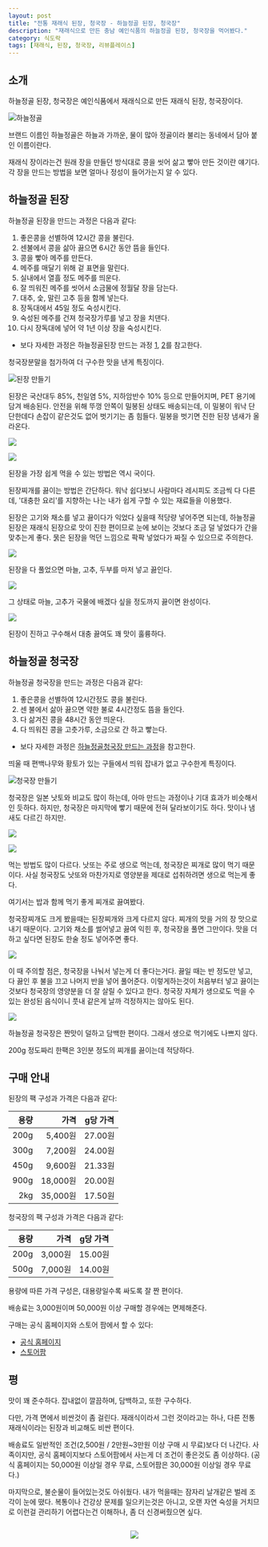 ```yaml
---
layout: post
title: "전통 재래식 된장, 청국장 - 하늘정골 된장, 청국장"
description: "재래식으로 만든 충남 예인식품의 하늘정골 된장, 청국장을 먹어봤다."
category: 식도락
tags: [재래식, 된장, 청국장, 리뷰플레이스]
---
```


## 소개

하늘정골 된장, 청국장은
예인식품에서 재래식으로 만든 재래식 된장, 청국장이다.

![하늘정골](http://yia0124.cafe24.com/img/img_mainimg.jpg)

브랜드 이름인 하늘정골은
하늘과 가까운, 물이 많아 정골이라 불리는 동네에서 담아 붙인 이름이란다.

재래식 장이라는건 원래 장을 만들던 방식대로
콩을 씻어 삶고 빻아 만든 것이란 얘기다.
각 장을 만드는 방법을 보면 얼마나 정성이 들어가는지 알 수 있다.



## 하늘정골 된장

하늘정골 된장을 만드는 과정은 다음과 같다:

1. 좋은콩을 선별하여 12시간 콩을 불린다.
2. 센불에서 콩을 삶아 끓으면 6시간 동안 뜸을 들인다.
3. 콩을 빻아 메주를 만든다.
4. 메주를 매달기 위해 겉 표면을 말린다.
5. 실내에서 열흘 정도 메주를 띄운다.
6. 잘 띄워진 메주를 씻어서 소금물에 정월달 장을 담는다.
7. 대추, 숯, 말린 고추 등을 함께 넣는다.
8. 장독대에서 45일 정도 숙성시킨다.
9. 숙성된 메주를 건져 청국장가루를 넣고 장을 치댄다.
10. 다시 장독대에 넣어 약 1년 이상 장을 숙성시킨다.

* 보다 자세한 과정은 하늘정골된장 만드는 과정 [1](http://blog.naver.com/yia0124/220665277555), [2](http://blog.naver.com/yia0124/220681458682)를 참고한다.

청국장분말을 첨가하여 더 구수한 맛을 낸게 특징이다.

![된장 만들기](https://lh3.googleusercontent.com/-24VOMoAJj4Y/WaQ0VWSHiKI/AAAAAAAAWlk/CjSR40YlBPIiDccFkStpleDga4LLvHnPgCE0YBhgL/w640/skysoybean-1.jpg)

된장은 국산대두 85%, 천일염 5%, 지하암반수 10% 등으로 만들어지며,
PET 용기에 담겨 배송된다.
안전을 위해 뚜껑 안쪽이 밀봉된 상태도 배송되는데,
이 밀봉이 워낙 단단한데다 손잡이 같은것도 없어 벗기기는 좀 힘들다.
밀봉을 벗기면 진한 된장 냄새가 올라온다.

![](https://lh3.googleusercontent.com/w4v6eoqrSIud_mO_g5evTJxY-F9CEDyTz1zFzaxi5CXjyWIg_lhG8pUgtVDK8sfLyAheLYXpcW2zsg=s640)

![](https://lh3.googleusercontent.com/utq_OTbpHu-zzlWex29cJSTRWxYBjnKSvSwNPM6UMWORWrW1Ac7nBCZNsF3hfpu0uv6qKMDB2T9vfw=s640)

된장을 가장 쉽게 먹을 수 있는 방법은 역시 국이다.

된장찌개를 끓이는 방법은 간단하다.
워낙 쉽다보니 사람마다 레시피도 조금씩 다 다른데,
'대충한 요리'를 지향하는 나는 내가 쉽게 구할 수 있는 재료들을 이용했다.

된장은 고기와 채소를 넣고 끓이다가 익었다 싶을때 적당량 넣어주면 되는데,
하늘정골 된장은 재래식 된장으로 맛이 진한 편이므로
눈에 보이는 것보다 조금 덜 넣었다가 간을 맞추는게 좋다.
묽은 된장을 먹던 느낌으로 팍팍 넣었다가 짜질 수 있으므로 주의한다.

![](https://lh3.googleusercontent.com/ARc0-nu9JWScn5_ryarj98udji6IrLJSFoltHyl6-w0llyJ0AJ73ZkpXCCudjXm7G59suqmBION4ug=s640)

된장을 다 풀었으면
마늘, 고추, 두부를 마저 넣고 끓인다.

![](https://lh3.googleusercontent.com/7cInOzQnZ5Lyng6r17U7WndkD7n-k3BQ18UC9TluhkAGozh-8pAwDGHpRx4U3E8t1oDOw6Jsgt5q7w=s640)

그 상태로 마늘, 고추가 국물에 배겠다 싶을 정도까지 끓이면 완성이다.

![](https://lh3.googleusercontent.com/z46tq0a3Tp3-UpxrvSJ4_9Q4C_Z8VMrh7Jpe3HJKc-Shx52NTGtnJ00SdRjcKzsPC_v5-mXGKcZpDw=s640)

된장이 진하고 구수해서
대충 끓여도 꽤 맛이 훌륭하다.



## 하늘정골 청국장

하늘정골 청국장을 만드는 과정은 다음과 같다:

1. 좋은콩을 선별하여 12시간정도 콩을 불린다.
2. 센 불에서 삶아 끓으면 약한 불로 4시간정도 뜸을 들인다.
3. 다 삶겨진 콩을 48시간 동안 띄운다.
4. 다 띄워진 콩을 고춧가루, 소금으로 간 하고 빻는다.

* 보다 자세한 과정은 [하늘정골청국장 만드는 과정](http://blog.naver.com/yia0124/220699331219)을 참고한다.

띄울 때 편백나무와 황토가 있는 구들에서 띄워 잡내가 없고 구수한게 특징이다.

![청국장 만들기](https://lh3.googleusercontent.com/-UCyA4UfOXRg/WaQwUwPiEDI/AAAAAAAAWlM/R2CmTHj3mx4ZLZvwOxq70QuFKfMw4Qc4gCE0YBhgL/w640/skysoybean-2.jpg)

청국장은 일본 낫토와 비교도 많이 하는데,
아마 만드는 과정이나 기대 효과가 비슷해서인 듯하다.
하지만, 청국장은 마지막에 빻기 때문에 전혀 달라보이기도 하다.
맛이나 냄새도 다르긴 하지만.

![](https://lh3.googleusercontent.com/3TG0DEVn5eI7OmtCvDwaU7tdQNNsRm9TBeI7He99P9OlL532R4kb1xM8X5Wv0X0VUHpdKut7BcLzbQ=s640)

![](https://lh3.googleusercontent.com/D4UWC94TDLbZTl7ZxFBD7gl0tJFHR_Ih3dl0MondMnkSOOzmviB6fsRsxvq3V592J5llJJzBXbfbcQ=s640)

먹는 방법도 많이 다르다.
낫또는 주로 생으로 먹는데, 청국장은 찌개로 많이 먹기 때문이다.
사실 청국장도 낫또와 마찬가지로 영양분을 제대로 섭취하려면 생으로 먹는게 좋다.

여기서는 밥과 함께 먹기 좋게 찌개로 끓여봤다.

청국장찌개도 크게 봤을때는 된장찌개와 크게 다르지 않다.
찌개의 맛을 거의 장 맛으로 내기 때문이다.
고기와 채소를 썰어넣고 끓여 익힌 후, 청국장을 풀면 그만이다.
맛을 더하고 싶다면 된장도 한술 정도 넣어주면 좋다.

![](https://lh3.googleusercontent.com/Lo6408ntAbRIs0n_hn6C0rn-ydNrfWlIhLgAaRUt2gdWFXLSjc8r0TeTGRd_zApYGp6eWN1SF_I61Q=s640)

이 때 주의할 점은,
청국장을 나눠서 넣는게 더 좋다는거다.
끓일 때는 반 정도만 넣고,
다 끓인 후 불을 끄고 나머지 반을 넣어 풀어준다.
이렇게하는것이 처음부터 넣고 끓이는 것보다 청국장의 영양분을 더 잘 살릴 수 있다고 한다.
청국장 자체가 생으로도 먹을 수 있는 완성된 음식이니 풋내 같은게 날까 걱정하지는 않아도 된다.

![](https://lh3.googleusercontent.com/s0gdVo_Hj7-V5WPe_F-oTZBsTJJLOnllPqPaUpPrTmQQa8wmaZDhbZtMmAMMLNjY3FUTMyEsrzU5zg=s640)

하늘정골 청국장은 짠맛이 덜하고 담백한 편이다.
그래서 생으로 먹기에도 나쁘지 않다.

200g 정도짜리 한팩은 3인분 정도의 찌개를 끓이는데 적당하다.



## 구매 안내

된장의 팩 구성과 가격은 다음과 같다:

용량 | 가격     | g당 가격
----:|---------:|:-------:
200g |  5,400원 | 27.00원
300g |  7,200원 | 24.00원
450g |  9,600원 | 21.33원
900g | 18,000원 | 20.00원
 2kg | 35,000원 | 17.50원

청국장의 팩 구성과 가격은 다음과 같다:

용량 | 가격    | g당 가격
----:|--------:|:-------:
200g | 3,000원 | 15.00원
500g | 7,000원 | 14.00원

용량에 따른 가격 구성은, 대용량일수록 싸도록 잘 짠 편이다.

배송료는 3,000원이며 50,000원 이상 구매할 경우에는 면제해준다.

구매는 공식 홈페이지와 스토어 팜에서 할 수 있다:

- [공식 홈페이지](http://www.하늘정골된장.com/)
- [스토어팜](http://storefarm.naver.com/skysoybean)



## 평

맛이 꽤 준수하다.
잡내없이 깔끔하며, 담백하고, 또한 구수하다.

다만, 가격 면에서 비싼것이 좀 걸린다.
재래식이라서 그런 것이라고는 하나,
다른 전통 재래식이라는 된장과 비교해도 비싼 편이다.

배송료도 일반적인 조건(2,500원 / 2만원~3만원 이상 구매 시 무료)보다 더 나간다.
사족이지만, 공식 홈페이지보다 스토어팜에서 사는게 더 조건이 좋은것도 좀 이상하다.
(공식 홈페이지는 50,000원 이상일 경우 무료, 스토어팜은 30,000원 이상일 경우 무료다.)

마지막으로, 불순물이 들어있는것도 아쉬웠다.
내가 먹을때는 잠자리 날개같은 벌레 조각이 눈에 뗬다.
복통이나 건강상 문제를 일으키는것은 아니고,
오랜 자연 숙성을 거치므로 이런걸 관리하기 어렵다는건 이해하나,
좀 더 신경써줬으면 싶다.



<div style="text-align: center; padding: 1em;"><a href="http://reviewplace.co.kr/detail.php?number=9456" target="_blank"><img src="http://reviewplace.co.kr/blog_traffic.php?key=OTQ1NnxyZXpub2E%3D" border="0"></a></div>
